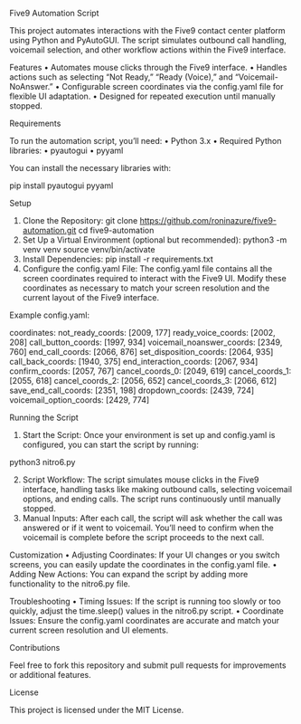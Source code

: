 Five9 Automation Script

This project automates interactions with the Five9 contact center platform using Python and PyAutoGUI. The script simulates outbound call handling, voicemail selection, and other workflow actions within the Five9 interface.

Features
	•	Automates mouse clicks through the Five9 interface.
	•	Handles actions such as selecting “Not Ready,” “Ready (Voice),” and “Voicemail-NoAnswer.”
	•	Configurable screen coordinates via the config.yaml file for flexible UI adaptation.
	•	Designed for repeated execution until manually stopped.

Requirements

To run the automation script, you’ll need:
	•	Python 3.x
	•	Required Python libraries:
	•	pyautogui
	•	pyyaml


You can install the necessary libraries with:

pip install pyautogui pyyaml

Setup
1. Clone the Repository:
 	git clone https://github.com/roninazure/five9-automation.git
	cd five9-automation
2. Set Up a Virtual Environment (optional but recommended):
	python3 -m venv venv
	source venv/bin/activate
3. Install Dependencies:
   	pip install -r requirements.txt
4.	Configure the config.yaml File:
   	The config.yaml file contains all the screen coordinates required to interact with the Five9 UI. Modify these coordinates as necessary 		to match your screen resolution and the current layout of the Five9 interface.
	
Example config.yaml:

coordinates:
  not_ready_coords: [2009, 177]
  ready_voice_coords: [2002, 208]
  call_button_coords: [1997, 934]
  voicemail_noanswer_coords: [2349, 760]
  end_call_coords: [2066, 876]
  set_disposition_coords: [2064, 935]
  call_back_coords: [1940, 375]
  end_interaction_coords: [2067, 934]
  confirm_coords: [2057, 767]
  cancel_coords_0: [2049, 619]
  cancel_coords_1: [2055, 618]
  cancel_coords_2: [2056, 652]
  cancel_coords_3: [2066, 612]
  save_end_call_coords: [2351, 198]
  dropdown_coords: [2439, 724]
  voicemail_option_coords: [2429, 774]

  Running the Script

1. Start the Script:
Once your environment is set up and config.yaml is configured, you can start the script by running:

python3 nitro6.py

2. Script Workflow:
	The script simulates mouse clicks in the Five9 interface, handling tasks like making outbound calls, selecting voicemail options, and 		ending calls.
	The script runs continuously until manually stopped.
3. Manual Inputs:
   	After each call, the script will ask whether the call was answered or if it went to voicemail.
   	You’ll need to confirm when the voicemail is complete before the script proceeds to the next call.

Customization
	•	Adjusting Coordinates: If your UI changes or you switch screens, you can easily update the coordinates in the config.yaml file.
	•	Adding New Actions: You can expand the script by adding more functionality to the nitro6.py file.


Troubleshooting
	•	Timing Issues: If the script is running too slowly or too quickly, adjust the time.sleep() values in the nitro6.py script.
	•	Coordinate Issues: Ensure the config.yaml coordinates are accurate and match your current screen resolution and UI elements.

Contributions

Feel free to fork this repository and submit pull requests for improvements or additional features.

License

This project is licensed under the MIT License.




